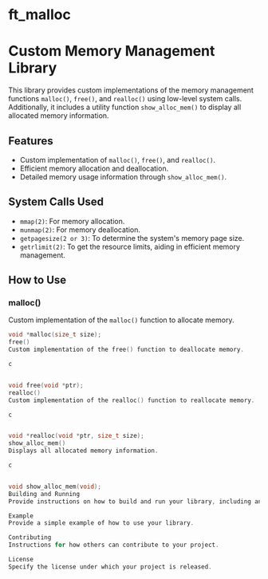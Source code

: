 # ft_malloc
# Custom Memory Management Library

This library provides custom implementations of the memory management functions `malloc()`, `free()`, and `realloc()` using low-level system calls. Additionally, it includes a utility function `show_alloc_mem()` to display all allocated memory information.

## Features

- Custom implementation of `malloc()`, `free()`, and `realloc()`.
- Efficient memory allocation and deallocation.
- Detailed memory usage information through `show_alloc_mem()`.

## System Calls Used

- `mmap(2)`: For memory allocation.
- `munmap(2)`: For memory deallocation.
- `getpagesize(2 or 3)`: To determine the system's memory page size.
- `getrlimit(2)`: To get the resource limits, aiding in efficient memory management.

## How to Use

### malloc()

Custom implementation of the `malloc()` function to allocate memory.

```c
void *malloc(size_t size);
free()
Custom implementation of the free() function to deallocate memory.

c


void free(void *ptr);
realloc()
Custom implementation of the realloc() function to reallocate memory.

c


void *realloc(void *ptr, size_t size);
show_alloc_mem()
Displays all allocated memory information.

c


void show_alloc_mem(void);
Building and Running
Provide instructions on how to build and run your library, including any dependencies or prerequisites.

Example
Provide a simple example of how to use your library.

Contributing
Instructions for how others can contribute to your project.

License
Specify the license under which your project is released.
